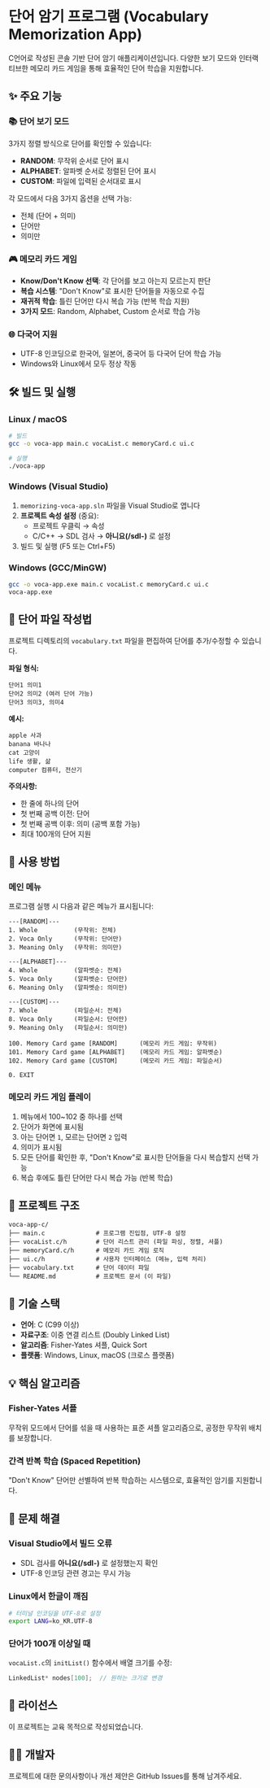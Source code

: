 # 단어 암기 프로그램 (Vocabulary Memorization App)

C언어로 작성된 콘솔 기반 단어 암기 애플리케이션입니다. 다양한 보기 모드와 인터랙티브한 메모리 카드 게임을 통해 효율적인 단어 학습을 지원합니다.

## ✨ 주요 기능

### 📚 단어 보기 모드

3가지 정렬 방식으로 단어를 확인할 수 있습니다:

- **RANDOM**: 무작위 순서로 단어 표시
- **ALPHABET**: 알파벳 순서로 정렬된 단어 표시
- **CUSTOM**: 파일에 입력된 순서대로 표시

각 모드에서 다음 3가지 옵션을 선택 가능:

- 전체 (단어 + 의미)
- 단어만
- 의미만

### 🎮 메모리 카드 게임

- **Know/Don't Know 선택**: 각 단어를 보고 아는지 모르는지 판단
- **복습 시스템**: "Don't Know"로 표시한 단어들을 자동으로 수집
- **재귀적 학습**: 틀린 단어만 다시 복습 가능 (반복 학습 지원)
- **3가지 모드**: Random, Alphabet, Custom 순서로 학습 가능

### 🌐 다국어 지원

- UTF-8 인코딩으로 한국어, 일본어, 중국어 등 다국어 단어 학습 가능
- Windows와 Linux에서 모두 정상 작동

## 🛠️ 빌드 및 실행

### Linux / macOS

```bash
# 빌드
gcc -o voca-app main.c vocaList.c memoryCard.c ui.c

# 실행
./voca-app
```

### Windows (Visual Studio)

1. `memorizing-voca-app.sln` 파일을 Visual Studio로 엽니다
2. **프로젝트 속성 설정** (중요):
   - 프로젝트 우클릭 → 속성
   - C/C++ → SDL 검사 → **아니요(/sdl-)** 로 설정
3. 빌드 및 실행 (F5 또는 Ctrl+F5)

### Windows (GCC/MinGW)

```bash
gcc -o voca-app.exe main.c vocaList.c memoryCard.c ui.c
voca-app.exe
```

## 📝 단어 파일 작성법

프로젝트 디렉토리의 `vocabulary.txt` 파일을 편집하여 단어를 추가/수정할 수 있습니다.

**파일 형식:**

```
단어1 의미1
단어2 의미2 (여러 단어 가능)
단어3 의미3, 의미4
```

**예시:**

```
apple 사과
banana 바나나
cat 고양이
life 생활, 삶
computer 컴퓨터, 전산기
```

**주의사항:**

- 한 줄에 하나의 단어
- 첫 번째 공백 이전: 단어
- 첫 번째 공백 이후: 의미 (공백 포함 가능)
- 최대 100개의 단어 지원

## 🎯 사용 방법

### 메인 메뉴

프로그램 실행 시 다음과 같은 메뉴가 표시됩니다:

```
---[RANDOM]---
1. Whole          (무작위: 전체)
2. Voca Only      (무작위: 단어만)
3. Meaning Only   (무작위: 의미만)

---[ALPHABET]---
4. Whole          (알파벳순: 전체)
5. Voca Only      (알파벳순: 단어만)
6. Meaning Only   (알파벳순: 의미만)

---[CUSTOM]---
7. Whole          (파일순서: 전체)
8. Voca Only      (파일순서: 단어만)
9. Meaning Only   (파일순서: 의미만)

100. Memory Card game [RANDOM]      (메모리 카드 게임: 무작위)
101. Memory Card game [ALPHABET]    (메모리 카드 게임: 알파벳순)
102. Memory Card game [CUSTOM]      (메모리 카드 게임: 파일순서)

0. EXIT
```

### 메모리 카드 게임 플레이

1. 메뉴에서 100~102 중 하나를 선택
2. 단어가 화면에 표시됨
3. 아는 단어면 `1`, 모르는 단어면 `2` 입력
4. 의미가 표시됨
5. 모든 단어를 확인한 후, "Don't Know"로 표시한 단어들을 다시 복습할지 선택 가능
6. 복습 후에도 틀린 단어만 다시 복습 가능 (반복 학습)

## 📂 프로젝트 구조

```
voca-app-c/
├── main.c              # 프로그램 진입점, UTF-8 설정
├── vocaList.c/h        # 단어 리스트 관리 (파일 파싱, 정렬, 셔플)
├── memoryCard.c/h      # 메모리 카드 게임 로직
├── ui.c/h              # 사용자 인터페이스 (메뉴, 입력 처리)
├── vocabulary.txt      # 단어 데이터 파일
└── README.md           # 프로젝트 문서 (이 파일)
```

## 🔧 기술 스택

- **언어**: C (C99 이상)
- **자료구조**: 이중 연결 리스트 (Doubly Linked List)
- **알고리즘**: Fisher-Yates 셔플, Quick Sort
- **플랫폼**: Windows, Linux, macOS (크로스 플랫폼)

## 💡 핵심 알고리즘

### Fisher-Yates 셔플

무작위 모드에서 단어를 섞을 때 사용하는 표준 셔플 알고리즘으로, 공정한 무작위 배치를 보장합니다.

### 간격 반복 학습 (Spaced Repetition)

"Don't Know" 단어만 선별하여 반복 학습하는 시스템으로, 효율적인 암기를 지원합니다.

## 🐛 문제 해결

### Visual Studio에서 빌드 오류

- SDL 검사를 **아니요(/sdl-)** 로 설정했는지 확인
- UTF-8 인코딩 관련 경고는 무시 가능

### Linux에서 한글이 깨짐

```bash
# 터미널 인코딩을 UTF-8로 설정
export LANG=ko_KR.UTF-8
```

### 단어가 100개 이상일 때

`vocaList.c`의 `initList()` 함수에서 배열 크기를 수정:

```c
LinkedList* nodes[100];  // 원하는 크기로 변경
```

## 📄 라이선스

이 프로젝트는 교육 목적으로 작성되었습니다.

## 👨‍💻 개발자

프로젝트에 대한 문의사항이나 개선 제안은 GitHub Issues를 통해 남겨주세요.
